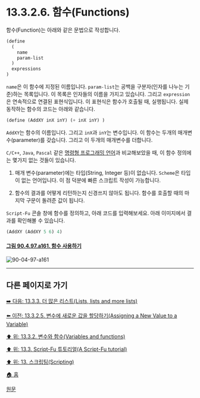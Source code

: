 # 13.3.2.6. 함수(Functions)
함수(Function)는 아래와 같은 문법으로 작성합니다.

```scheme
(define
  (
    name
    param-list
  )
  expressions
)
```

`name`은 이 함수에 지정된 이름입니다. `param-list`는 공백을 구분자(인자를 나누는 기준)하는 목록입니다. 이 목록은 인자들의 이름을 가지고 있습니다. 그리고 `expression`은 연속적으로 연결된 표현식입니다. 이 표현식은 함수가 호출될 때, 실행됩니다. 실제 동작하는 함수의 코드는 아래와 같습니다.

```scheme
(define (AddXY inX inY) (+ inX inY) )
```

`AddXY`는 함수의 이름입니다. 그리고 `inX`과 `inY`는 변수입니다. 이 함수는 두개의 매개변수(parameter)를 갖습니다. 그리고 이 두개의 매개변수를 더합니다.

`C/C++`, `Java`, `Pascal` 같은 [명령형 프로그래밍 언어](https://ko.wikipedia.org/wiki/%EB%AA%85%EB%A0%B9%ED%98%95_%ED%94%84%EB%A1%9C%EA%B7%B8%EB%9E%98%EB%B0%8D)과 비교해보았을 때, 이 함수 정의에는 몇가지 없는 것들이 있습니다.

1. 매개 변수(parameter)에는 타입(String, Integer 등)이 없습니다. `Scheme`은 타입이 없는 언어입니다. 이 점 덕분에 빠른 스크립트 작성이 가능합니다.

2. 함수의 결과를 어떻게 리턴하는지 신경쓰지 않아도 됩니다. 함수를 호출할 때의 마지막 구문이 돌려준 값이 됩니다. 

`Script-Fu` 콘솔 창에 함수를 정의하고, 아래 코드를 입력해보세요. 아래 이미지에서 결과를 확인해볼 수 있습니다.

```scheme
(AddXY (AddXY 5 6) 4)
```

<a id="90-04-97-a161"></a>

#### [그림 90.4.97.a161. 함수 사용하기](./90-04-0097-script_fu_console.md#90-04-97-a161)
![90-04-97-a161](https://github.com/wonder13662/gimp/assets/15767104/6536edfa-ca49-4533-bf0e-f3bcbc12d7c8)

***

## 다른 페이지로 가기

[➡️ 다음: 13.3.3. 더 많은 리스트(Lists, lists and more lists)](./13-03-03-00-lists-lists-and-more-lists.md)

[⬅️ 이전: 13.3.2.5. 변수에 새로운 값을 할당하기(Assigning a New Value to a Variable)](./13-03-02-05-assigning_a_new_value_to_a_variable.md)

[⬆️ 위: 13.3.2. 변수와 함수(Variables and functions)](./13-03-02-00-variables-and-functions.md)

[⬆️ 위: 13.3. Script-Fu 튜토리얼(A Script-Fu tutorial)](./13-03-00-a-script-fu-tutorial.md)

[⬆️ 위: 13. 스크립팅(Scripting)](./13-00-scripting.md)

[🏠 홈](./00-home.md)

[원문](https://docs.gimp.org/2.10/ko/gimp-using-script-fu-tutorial-identifier.html#idm9692)